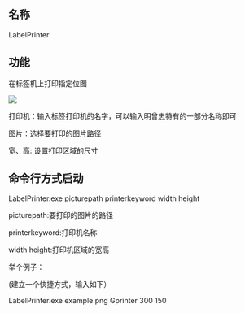 ## 名称 ##
LabelPrinter

## 功能 ##
在标签机上打印指定位图

![]("document/example.png")

打印机：输入标签打印机的名字，可以输入明曾忠特有的一部分名称即可

图片：选择要打印的图片路径

宽、高: 设置打印区域的尺寸


## 命令行方式启动 ##

 LabelPrinter.exe picturepath printerkeyword width height

picturepath:要打印的图片的路径

printerkeyword:打印机名称

width height:打印机区域的宽高

举个例子：

(建立一个快捷方式，输入如下）

LabelPrinter.exe example.png Gprinter 300 150
